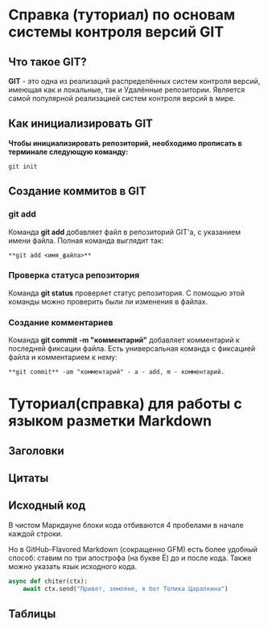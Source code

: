 # Справка (туториал) по основам системы контроля версий GIT

## Что такое GIT?
**GIT** - это одна из реализаций распределённых систем
контроля версий, имеющая как и локальные, так и
Удалённые репозитории. Является самой популярной
реализацией систем контроля версий в мире.

## Как инициализировать GIT
**Чтобы инициализировать репозиторий, необходимо прописать в терминале следующую команду:**

```
git init
```

## Создание коммитов в GIT

### git add
Команда **git add** добавляет файл в репозиторий GIT'a, с указанием имени файла. Полная команда выглядит так:
```
**git add <имя_файла>**
```

### Проверка статуса репозитория
Команда **git status** проверяет статус репозитория. С помощью этой команды можно проверить были ли изменения в файлах.

### Создание комментариев
Команда **git commit -m "комментарий"** добавляет комментарий к последней фиксации файла. Есть универсальная команда с фиксацией файла и комментарием к нему:
```
**git commit** -am "комментарий" - a - add, m - комментарий.
```

# Туториал(справка) для работы с языком разметки Markdown








## Заголовки









## Цитаты










## Исходный код
В чистом Маркдауне блоки кода отбиваются 4 пробелами в начале каждой строки.

Но в GitHub-Flavored Markdown (сокращенно GFM) есть более удобный способ: ставим по три апострофа (на букве Ё) до и после кода. Также можно указать язык исходного кода.

```python
async def chiter(ctx):
    await ctx.send("Привет, земляне, я бот Толика Царапкина") 
```

## Таблицы










